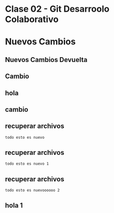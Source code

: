 # Clase 02 - Git Desarroolo Colaborativo

# Nuevos Cambios

## Nuevos Cambios Devuelta

## Cambio

## hola
## cambio

## recuperar archivos

```sh
todo esto es nuevo
```

## recuperar archivos

```sh
todo esto es nuevo 1
```

## recuperar archivos

```sh
todo esto es nuevoooooo 2
```

## hola 1
